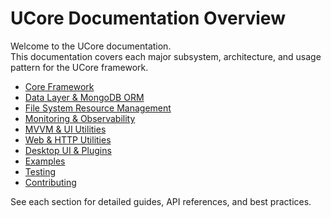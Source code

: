 # UCore Documentation Overview

Welcome to the UCore documentation.  
This documentation covers each major subsystem, architecture, and usage pattern for the UCore framework.

- [Core Framework](core.md)
- [Data Layer & MongoDB ORM](data.md)
- [File System Resource Management](fs.md)
- [Monitoring & Observability](monitoring.md)
- [MVVM & UI Utilities](mvvm.md)
- [Web & HTTP Utilities](web.md)
- [Desktop UI & Plugins](desktop.md)
- [Examples](examples.md)
- [Testing](testing.md)
- [Contributing](contributing.md)

See each section for detailed guides, API references, and best practices.
